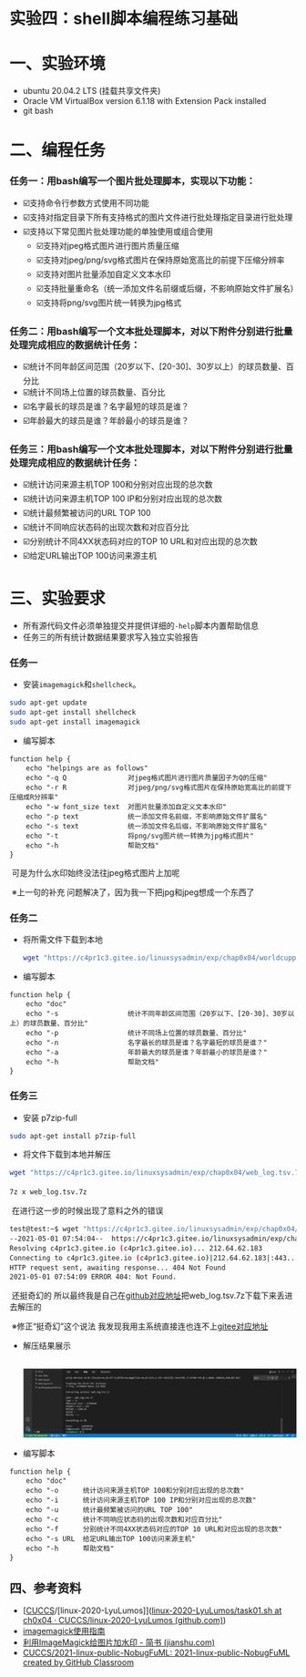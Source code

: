 # 实验四：shell脚本编程练习基础
# 一、实验环境
- ubuntu 20.04.2 LTS (挂载共享文件夹)
- Oracle VM VirtualBox version 6.1.18 with Extension Pack installed
- git bash
# 二、编程任务
### 任务一：用bash编写一个图片批处理脚本，实现以下功能：
- ☑️支持命令行参数方式使用不同功能
- ☑️支持对指定目录下所有支持格式的图片文件进行批处理指定目录进行批处理
- ☑️支持以下常见图片批处理功能的单独使用或组合使用
    - ☑️支持对jpeg格式图片进行图片质量压缩
    - ☑️支持对jpeg/png/svg格式图片在保持原始宽高比的前提下压缩分辨率
    - ☑️支持对图片批量添加自定义文本水印
    - ☑️支持批量重命名（统一添加文件名前缀或后缀，不影响原始文件扩展名）
    - ☑️支持将png/svg图片统一转换为jpg格式
### 任务二：用bash编写一个文本批处理脚本，对以下附件分别进行批量处理完成相应的数据统计任务：

- ☑️统计不同年龄区间范围（20岁以下、[20-30]、30岁以上）的球员数量、百分比
- ☑️统计不同场上位置的球员数量、百分比
- ☑️名字最长的球员是谁？名字最短的球员是谁？
- ☑️年龄最大的球员是谁？年龄最小的球员是谁？

### 任务三：用bash编写一个文本批处理脚本，对以下附件分别进行批量处理完成相应的数据统计任务：
- ☑️统计访问来源主机TOP 100和分别对应出现的总次数
- ☑️统计访问来源主机TOP 100 IP和分别对应出现的总次数
- ☑️统计最频繁被访问的URL TOP 100
- ☑️统计不同响应状态码的出现次数和对应百分比
- ☑️分别统计不同4XX状态码对应的TOP 10 URL和对应出现的总次数
- ☑️给定URL输出TOP 100访问来源主机

# 三、实验要求
- 所有源代码文件必须单独提交并提供详细的```-help```脚本内置帮助信息
- 任务三的所有统计数据结果要求写入独立实验报告

### 任务一
- 安装```imagemagick```和```shellcheck```。
```bash
sudo apt-get update 
sudo apt-get install shellcheck
sudo apt-get install imagemagick
```
- 编写脚本 
```shell
function help {
    echo "helpings are as follows"
    echo "-q Q               对jpeg格式图片进行图片质量因子为Q的压缩"
    echo "-r R               对jpeg/png/svg格式图片在保持原始宽高比的前提下压缩成R分辨率"
    echo "-w font_size text  对图片批量添加自定义文本水印"
    echo "-p text            统一添加文件名前缀，不影响原始文件扩展名"
    echo "-s text            统一添加文件名后缀，不影响原始文件扩展名"
    echo "-t                 将png/svg图片统一转换为jpg格式图片"
    echo "-h                 帮助文档"
}
```
​	可是为什么水印始终没法往jpeg格式图片上加呢

​	※上一句的补充 问题解决了，因为我一下把jpg和jpeg想成一个东西了

### 任务二

- 将所需文件下载到本地

  ```bash
  wget "https://c4pr1c3.gitee.io/linuxsysadmin/exp/chap0x04/worldcupplayerinfo.tsv"
  ```

- 编写脚本 
```shell
function help {
    echo "doc"
    echo "-s                 统计不同年龄区间范围（20岁以下、[20-30]、30岁以上）的球员数量、百分比"
    echo "-p                 统计不同场上位置的球员数量、百分比"
    echo "-n                 名字最长的球员是谁？名字最短的球员是谁？"
    echo "-a                 年龄最大的球员是谁？年龄最小的球员是谁？"
    echo "-h                 帮助文档"
}
```
### 任务三
- 安装 p7zip-full
```bash
sudo apt-get install p7zip-full
```
- 将文件下载到本地并解压
```bash
wget "https://c4pr1c3.gitee.io/linuxsysadmin/exp/chap0x04/web_log.tsv.7z"

7z x web_log.tsv.7z
```

​	在进行这一步的时候出现了意料之外的错误

```bash
test@test:~$ wget "https://c4pr1c3.gitee.io/linuxsysadmin/exp/chap0x04/web_log.tsv.7z"
--2021-05-01 07:54:04--  https://c4pr1c3.gitee.io/linuxsysadmin/exp/chap0x04/web_log.tsv.7z
Resolving c4pr1c3.gitee.io (c4pr1c3.gitee.io)... 212.64.62.183
Connecting to c4pr1c3.gitee.io (c4pr1c3.gitee.io)|212.64.62.183|:443... connected.
HTTP request sent, awaiting response... 404 Not Found
2021-05-01 07:54:09 ERROR 404: Not Found.
```

​	还挺奇幻的 所以最终我是自己在[github对应地址](https://github.com/c4pr1c3/LinuxSysAdmin/blob/master/exp/chap0x04/web_log.tsv.7z)把web_log.tsv.7z下载下来丢进去解压的

​	※修正“挺奇幻”这个说法 我发现我用主系统直接连也连不上[gitee对应地址](https://c4pr1c3.gitee.io/linuxsysadmin/exp/chap0x04/web_log.tsv.7z)

- 解压结果展示

  ​	![解压结果](pics/解压结果.png)

- 编写脚本 
```shell
function help {
    echo "doc"
    echo "-o      统计访问来源主机TOP 100和分别对应出现的总次数"
    echo "-i      统计访问来源主机TOP 100 IP和分别对应出现的总次数"
    echo "-u      统计最频繁被访问的URL TOP 100"
    echo "-c      统计不同响应状态码的出现次数和对应百分比"
    echo "-f      分别统计不同4XX状态码对应的TOP 10 URL和对应出现的总次数"
    echo "-s URL  给定URL输出TOP 100访问来源主机"
    echo "-h      帮助文档"
}
```
## 四、参考资料
- [[CUCCS](https://github.com/CUCCS)/[linux-2020-LyuLumos]]([linux-2020-LyuLumos/task01.sh at ch0x04 · CUCCS/linux-2020-LyuLumos (github.com)](https://github.com/CUCCS/linux-2020-LyuLumos/blob/ch0x04/ch0x04/code/task01.sh))
- [imagemagick使用指南](https://blog.csdn.net/wangmeitingaa/article/details/88885711)
- [利用ImageMagick给图片加水印 - 简书 (jianshu.com)](https://www.jianshu.com/p/7cff445afb3d)
- [CUCCS/2021-linux-public-NobugFuML: 2021-linux-public-NobugFuML created by GitHub Classroom](https://github.com/CUCCS/2021-linux-public-NobugFuML)